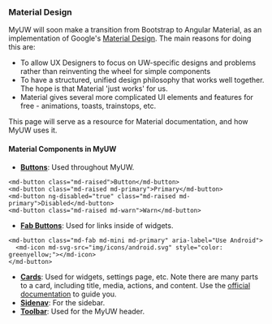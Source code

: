 ### Material Design

MyUW will soon make a transition from Bootstrap to Angular Material, as an implementation of Google's [Material Design](https://www.google.com/design/spec/material-design/introduction.html). The main reasons for doing this are:

+ To allow UX Designers to focus on UW-specific designs and problems rather than reinventing the wheel for simple components
+ To have a structured, unified design philosophy that works well together. The hope is that Material 'just works' for us.
+ Material gives several more complicated UI elements and features for free - animations, toasts, trainstops, etc.

This page will serve as a resource for Material documentation, and how MyUW uses it.

#### Material Components in MyUW

+ **[Buttons](https://material.angularjs.org/latest/demo/button)**: Used throughout MyUW.
```
<md-button class="md-raised">Button</md-button>
<md-button class="md-raised md-primary">Primary</md-button>
<md-button ng-disabled="true" class="md-raised md-primary">Disabled</md-button>
<md-button class="md-raised md-warn">Warn</md-button>
```
+ **[Fab Buttons](https://material.angularjs.org/latest/demo/button)**: Used for links inside of widgets. 
```
<md-button class="md-fab md-mini md-primary" aria-label="Use Android">
  <md-icon md-svg-src="img/icons/android.svg" style="color: greenyellow;"></md-icon>
</md-button>
```
+ **[Cards](https://material.angularjs.org/latest/demo/card)**: Used for widgets, settings page, etc. Note there are many parts to a card, including title, media, actions, and content. Use the [official documentation](https://material.angularjs.org/latest/demo/card) to guide you.
+ **[Sidenav](https://material.angularjs.org/latest/demo/sidenav)**: For the sidebar.
+ **[Toolbar](https://material.angularjs.org/latest/demo/toolbar)**: Used for the MyUW header.
